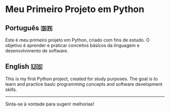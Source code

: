 # Meu Primeiro Projeto em Python

## Português 🇧🇷
Este é meu primeiro projeto em Python, criado com fins de estudo. O objetivo é aprender e praticar conceitos básicos da linguagem e desenvolvimento de software.

## English 🇺🇸
This is my first Python project, created for study purposes. The goal is to learn and practice basic programming concepts and software development skills.

---

Sinta-se à vontade para sugerir melhorias!
